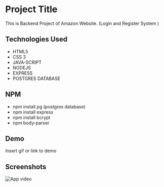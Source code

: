 
# Project Title


This is Backend Project of Amazon Website. (Login and Register System )


## Technologies Used
- HTML5
- CSS 3
- JAVA-SCRIPT
- NODEJS
- EXPRESS 
- POSTGRES DATABASE

## NPM
- npm install pg (postgres database)
- npm install express
- npm install bcrypt
- npm body-parser
## Demo

Insert gif or link to demo


## Screenshots

![App video](https://via.placeholder.com/468x300?text=App+Screenshot+Here)
